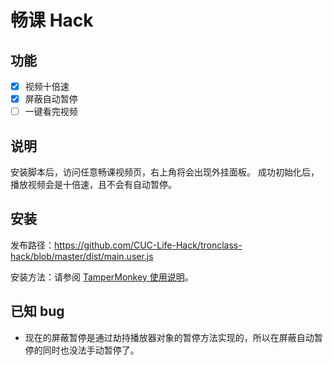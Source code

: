 # 畅课 Hack

## 功能

- [x] 视频十倍速
- [x] 屏蔽自动暂停
- [ ] 一键看完视频

## 说明

安装脚本后，访问任意畅课视频页，右上角将会出现外挂面板。
成功初始化后，播放视频会是十倍速，且不会有自动暂停。

## 安装

发布路径：https://github.com/CUC-Life-Hack/tronclass-hack/blob/master/dist/main.user.js

安装方法：请参阅 [TamperMonkey 使用说明](https://github.com/CUC-Life-Hack/.github/wiki/Tampermonkey-%E4%BD%BF%E7%94%A8%E8%AF%B4%E6%98%8E)。

## 已知 bug

- 现在的屏蔽暂停是通过劫持播放器对象的暂停方法实现的，所以在屏蔽自动暂停的同时也没法手动暂停了。
